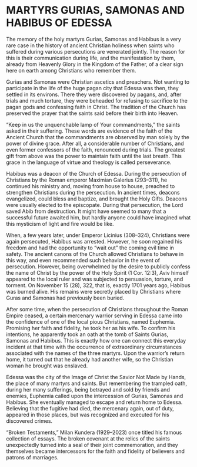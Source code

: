 # MARTYRS GURIAS, SAMONAS AND HABIBUS OF EDESSA

The memory of the holy martyrs Gurias, Samonas and Habibus is a very rare case in the history of ancient Christian holiness when saints who suffered during various persecutions are venerated jointly. The reason for this is their communication during life, and the manifestation by them, already from Heavenly Glory in the Kingdom of the Father, of a clear sign here on earth among Christians who remember them.

Gurias and Samonas were Christian ascetics and preachers. Not wanting to participate in the life of the huge pagan city that Edessa was then, they settled in its environs. There they were discovered by pagans, and, after trials and much torture, they were beheaded for refusing to sacrifice to the pagan gods and confessing faith in Christ. The tradition of the Church has preserved the prayer that the saints said before their birth into Heaven.

“Keep in us the unquenchable lamp of Your commandments,” the saints asked in their suffering. These words are evidence of the faith of the Ancient Church that the commandments are observed by man solely by the power of divine grace. After all, a considerable number of Christians, and even former confessors of the faith, renounced during trials. The greatest gift from above was the power to maintain faith until the last breath. This grace in the language of virtue and theology is called perseverance.

Habibus was a deacon of the Church of Edessa. During the persecution of Christians by the Roman emperor Maximian Galerius (293–311), he continued his ministry and, moving from house to house, preached to strengthen Christians during the persecution. In ancient times, deacons evangelized, could bless and baptize, and brought the Holy Gifts. Deacons were usually elected to the episcopate. During that persecution, the Lord saved Abib from destruction. It might have seemed to many that a successful future awaited him, but hardly anyone could have imagined what this mysticism of light and fire would be like.

When, a few years later, under Emperor Licinius (308–324), Christians were again persecuted, Habibus was arrested. However, he soon regained his freedom and had the opportunity to “wait out” the coming evil time in safety. The ancient canons of the Church allowed Christians to behave in this way, and even recommended such behavior in the event of persecution. However, being overwhelmed by the desire to publicly confess the name of Christ by the power of the Holy Spirit (1 Cor. 12:3), Aviv himself appeared to the local ruler and was subjected to persuasion, torture, and torment. On November 15 (28), 322, that is, exactly 1701 years ago, Habibus was burned alive. His remains were secretly placed by Christians where Guras and Samonas had previously been buried.

After some time, when the persecution of Christians throughout the Roman Empire ceased, a certain mercenary warrior serving in Edessa came into the confidence of one of the local pious Christians, named Euphemia. Promising her faith and fidelity, he took her as his wife. To confirm his intentions, he apparently took an oath at the tomb of Saints Gurias, Samonas and Habibus. This is exactly how one can connect this everyday incident at that time with the occurrence of extraordinary circumstances associated with the names of the three martyrs. Upon the warrior’s return home, it turned out that he already had another wife, so the Christian woman he brought was enslaved.

Edessa was the city of the Image of Christ the Savior Not Made by Hands, the place of many martyrs and saints. But remembering the trampled oath, during her many sufferings, being betrayed and sold by friends and enemies, Euphemia called upon the intercession of Gurias, Samonas and Habibus. She eventually managed to escape and return home to Edessa. Believing that the fugitive had died, the mercenary again, out of duty, appeared in those places, but was recognized and executed for his discovered crimes.

“Broken Testaments,” Milan Kundera (1929–2023) once titled his famous collection of essays. The broken covenant at the relics of the saints unexpectedly turned into a seal of their joint commemoration, and they themselves became intercessors for the faith and fidelity of believers and patrons of marriages.
